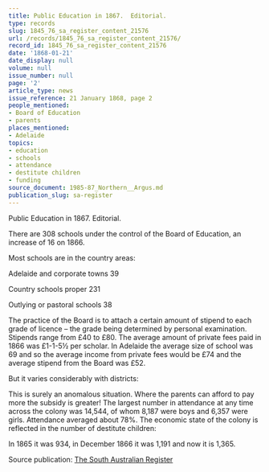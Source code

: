```yaml
---
title: Public Education in 1867.  Editorial.
type: records
slug: 1845_76_sa_register_content_21576
url: /records/1845_76_sa_register_content_21576/
record_id: 1845_76_sa_register_content_21576
date: '1868-01-21'
date_display: null
volume: null
issue_number: null
page: '2'
article_type: news
issue_reference: 21 January 1868, page 2
people_mentioned:
- Board of Education
- parents
places_mentioned:
- Adelaide
topics:
- education
- schools
- attendance
- destitute children
- funding
source_document: 1985-87_Northern__Argus.md
publication_slug: sa-register
---
```


Public Education in 1867.  Editorial.

There are 308 schools under the control of the Board of Education, an increase of 16 on 1866.

Most schools are in the country areas:

Adelaide and corporate towns	39

Country schools proper	231

Outlying or pastoral schools	38

The practice of the Board is to attach a certain amount of stipend to each grade of licence – the grade being determined by personal examination.  Stipends range from £40 to £80.  The average amount of private fees paid in 1866 was £1-1-5½ per scholar.  In Adelaide the average size of school was 69 and so the average income from private fees would be £74 and the average stipend from the Board was £52.

But it varies considerably with districts:

This is surely an anomalous situation. Where the parents can afford to pay more the subsidy is greater!  The largest number in attendance at any time across the colony was 14,544, of whom 8,187 were boys and 6,357 were girls.  Attendance averaged about 78%.  The economic state of the colony is reflected in the number of destitute children:

In 1865 it was 934, in December 1866 it was 1,191 and now it is 1,365.

Source publication: [The South Australian Register](/publications/sa-register/)
